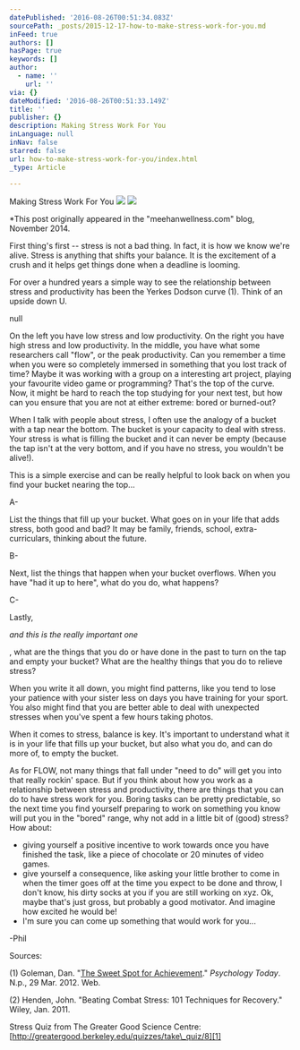 ```yaml
---
datePublished: '2016-08-26T00:51:34.083Z'
sourcePath: _posts/2015-12-17-how-to-make-stress-work-for-you.md
inFeed: true
authors: []
hasPage: true
keywords: []
author:
  - name: ''
    url: ''
via: {}
dateModified: '2016-08-26T00:51:33.149Z'
title: ''
publisher: {}
description: Making Stress Work For You
inLanguage: null
inNav: false
starred: false
url: how-to-make-stress-work-for-you/index.html
_type: Article

---
```

Making Stress Work For You
![](https://s3-us-west-2.amazonaws.com/the-grid-img/p/a910b1f1abe32531d55537c7efc5ea7ffed26aaa.jpg)
![](https://s3-us-west-2.amazonaws.com/the-grid-img/p/7c5ee1de895f321b31a4b5daa06efacb927cd4ce.jpg)

\*This post originally appeared in the "meehanwellness.com" blog, November 2014\.

First thing's first -- stress is not a bad thing. In fact, it is how we know we're alive. Stress is anything that shifts your balance. It is the excitement of a crush and it helps get things done when a deadline is looming.

For over a hundred years a simple way to see the relationship between stress and productivity has been the Yerkes Dodson curve (1). Think of an upside down U.

null

On the left you have low stress and low productivity. On the right you have high stress and low productivity. In the middle, you have what some researchers call "flow", or the peak productivity. Can you remember a time when you were so completely immersed in something that you lost track of time? Maybe it was working with a group on a interesting art project, playing your favourite video game or programming? That's the top of the curve. Now, it might be hard to reach the top studying for your next test, but how can you ensure that you are not at either extreme: bored or burned-out?

When I talk with people about stress, I often use the analogy of a bucket with a tap near the bottom. The bucket is your capacity to deal with stress. Your stress is what is filling the bucket and it can never be empty (because the tap isn't at the very bottom, and if you have no stress, you wouldn't be alive!).

This is a simple exercise and can be really helpful to look back on when you find your bucket nearing the top...

A-

List the things that fill up your bucket. What goes on in your life that adds stress, both good and bad? It may be family, friends, school, extra-curriculars, thinking about the future.

B-

Next, list the things that happen when your bucket overflows. When you have "had it up to here", what do you do, what happens?

C-

Lastly,

_and this is the really important one_

, what are the things that you do or have done in the past to turn on the tap and empty your bucket? What are the healthy things that you do to relieve stress?

When you write it all down, you might find patterns, like you tend to lose your patience with your sister less on days you have training for your sport. You also might find that you are better able to deal with unexpected stresses when you've spent a few hours taking photos.

When it comes to stress, balance is key. It's important to understand what it is in your life that fills up your bucket, but also what you do, and can do more of, to empty the bucket.

As for FLOW, not many things that fall under "need to do" will get you into that really rockin' space. But if you think about how you work as a relationship between stress and productivity, there are things that you can do to have stress work for you. Boring tasks can be pretty predictable, so the next time you find yourself preparing to work on something you know will put you in the "bored" range, why not add in a little bit of (good) stress? How about:

* giving yourself a positive incentive to work towards once you have finished the task, like a piece of chocolate or 20 minutes of video games.
* give yourself a consequence, like asking your little brother to come in when the timer goes off at the time you expect to be done and throw, I don't know, his dirty socks at you if you are still working on xyz. Ok, maybe that's just gross, but probably a good motivator. And imagine how excited he would be!
* I'm sure you can come up something that would work for you...

-Phil

Sources:

(1) Goleman, Dan. "[The Sweet Spot for Achievement][0]." _Psychology Today_. N.p., 29 Mar. 2012\. Web.

(2) Henden, John. "Beating Combat Stress: 101 Techniques for Recovery." Wiley, Jan. 2011\.

Stress Quiz from The Greater Good Science Centre: [http://greatergood.berkeley.edu/quizzes/take\_quiz/8][1]

[0]: http://www.psychologytoday.com/blog/the-brain-and-emotional-intelligence/201203/the-sweet-spot-achievement
[1]: http://greatergood.berkeley.edu/quizzes/take_quiz/8